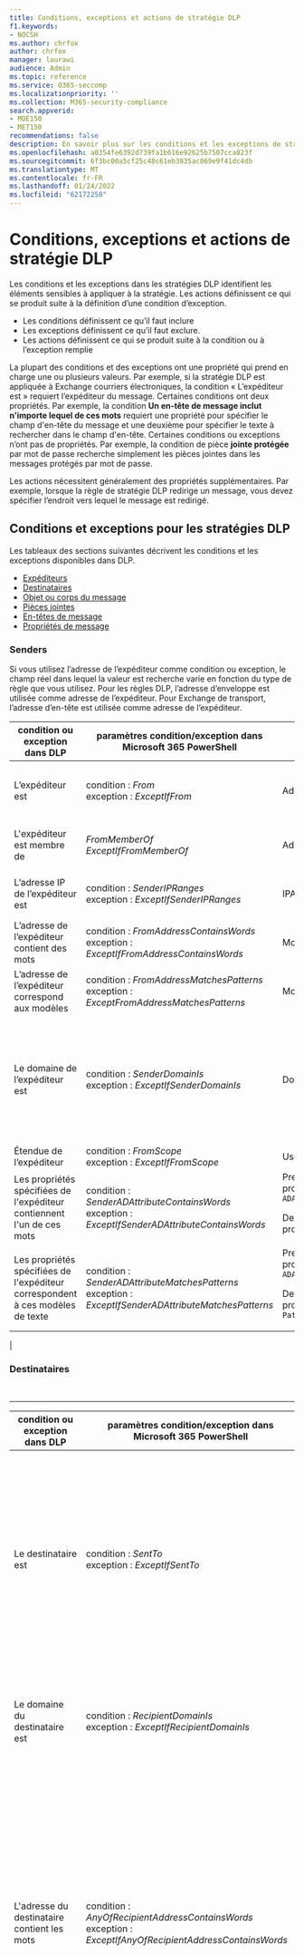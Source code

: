 ```yaml
---
title: Conditions, exceptions et actions de stratégie DLP
f1.keywords:
- NOCSH
ms.author: chrfox
author: chrfox
manager: laurawi
audience: Admin
ms.topic: reference
ms.service: O365-seccomp
ms.localizationpriority: ''
ms.collection: M365-security-compliance
search.appverid:
- MOE150
- MET150
recommendations: false
description: En savoir plus sur les conditions et les exceptions de stratégie dlp
ms.openlocfilehash: a0354fe6392d739fa1b616e92625b7507cca823f
ms.sourcegitcommit: 6f3bc00a5cf25c48c61eb3835ac069e9f41dc4db
ms.translationtype: MT
ms.contentlocale: fr-FR
ms.lasthandoff: 01/24/2022
ms.locfileid: "62172258"
---
```

# <a name="dlp-policy-conditions-exceptions-and-actions"></a>Conditions, exceptions et actions de stratégie DLP

Les conditions et les exceptions dans les stratégies DLP identifient les éléments sensibles à appliquer à la stratégie. Les actions définissent ce qui se produit suite à la définition d’une condition d’exception.

- Les conditions définissent ce qu’il faut inclure
- Les exceptions définissent ce qu’il faut exclure.
- Les actions définissent ce qui se produit suite à la condition ou à l’exception remplie

La plupart des conditions et des exceptions ont une propriété qui prend en charge une ou plusieurs valeurs. Par exemple, si la stratégie DLP est appliquée à  Exchange courriers électroniques, la condition « L’expéditeur est » requiert l’expéditeur du message. Certaines conditions ont deux propriétés. Par exemple, la condition **Un en-tête de message inclut n'importe lequel de ces mots** requiert une propriété pour spécifier le champ d'en-tête du message et une deuxième pour spécifier le texte à rechercher dans le champ d'en-tête. Certaines conditions ou exceptions n’ont pas de propriétés. Par exemple, la condition de pièce **jointe protégée** par mot de passe recherche simplement les pièces jointes dans les messages protégés par mot de passe.

Les actions nécessitent généralement des propriétés supplémentaires. Par exemple, lorsque la règle de stratégie DLP redirige un message, vous devez spécifier l’endroit vers lequel le message est redirigé.
<!-- Some actions have multiple properties that are available or required. For example, when the rule adds a header field to the message header, you need to specify both the name and value of the header. When the rule adds a disclaimer to messages, you need to specify the disclaimer text, but you can also specify where to insert the text, or what to do if the disclaimer can't be added to the message. Typically, you can configure multiple actions in a rule, but some actions are exclusive. For example, one rule can't reject and redirect the same message.-->

## <a name="conditions-and-exceptions-for-dlp-policies"></a>Conditions et exceptions pour les stratégies DLP

Les tableaux des sections suivantes décrivent les conditions et les exceptions disponibles dans DLP.

- [Expéditeurs](#senders)
- [Destinataires](#recipients)
- [Objet ou corps du message](#message-subject-or-body)
- [Pièces jointes](#attachments)
- [En-têtes de message](#message-headers)
- [Propriétés de message](#message-properties)

### <a name="senders"></a>Senders

Si vous utilisez l’adresse de l’expéditeur comme condition ou exception, le champ réel dans lequel la valeur est recherche varie en fonction du type de règle que vous utilisez. Pour les règles DLP, l’adresse d’enveloppe est utilisée comme adresse de l’expéditeur. Pour Exchange de transport, l’adresse d’en-tête est utilisée comme adresse de l’expéditeur.

<!--
> [!NOTE]
> Starting January 20, 2022, the default sender address location will be moved to the Header address along with the availability of the -SenderAddressLocation parameter to configure desired behavior at a DLP rule level.

![image](https://user-images.githubusercontent.com/53205984/145942298-6b435ba6-d146-44fe-a1c5-58babeaf8d7a.png)

At the tenant level, you can configure a sender address location to be used across all rules, unless overridden by a single rule. To revert tenant DLP policy configuration to evaluate the sender address from the Envelope across all rules, you can run the following command:

```PowerShell
Set-PolicyConfig –SenderAddressLocation Envelope
```

To configure the sender address location at a DLP rule level, the parameter is _SenderAddressLocation_. The available values are:

- **Header**: Only examine senders in the message headers (for example, the **From**, **Sender**, or **Reply-To** fields). This is the default value.

- **Envelope**: Only examine senders from the message envelope (the **MAIL FROM** value that was used in the SMTP transmission, which is typically stored in the **Return-Path** field).

- **Header or envelope** (`HeaderOrEnvelope`) Examine senders in the message header and the message envelope.
<br>
-->
|condition ou exception dans DLP|paramètres condition/exception dans Microsoft 365 PowerShell|type de propriété|description|
|---|---|---|---|
|L’expéditeur est|condition : *From* <br/> exception : *ExceptIfFrom*|Adresses|Messages envoyés par les boîtes aux lettres, les utilisateurs de messagerie, les contacts de messagerie ou les groupes Microsoft 365 spécifiés dans l’organisation.|
|L'expéditeur est membre de |_FromMemberOf_ <br/> _ExceptIfFromMemberOf_|Adresses|Messages envoyés par un membre du groupe de distribution, du groupe de sécurité à messagerie ou du groupe Microsoft 365 spécifié.|
|L’adresse IP de l’expéditeur est|condition : *SenderIPRanges*<br/> exception : *ExceptIfSenderIPRanges*|IPAddressRanges|Messages dans lesquels l'adresse IP de l'expéditeur correspond à l'adresse IP spécifiée ou figure dans la plage d'adresses IP spécifiée.|
|L’adresse de l’expéditeur contient des mots|condition : *FromAddressContainsWords* <br/> exception : *ExceptIfFromAddressContainsWords*|Mots|Messages contenant les mots spécifiés dans l'adresse de l'expéditeur.|
|L’adresse de l’expéditeur correspond aux modèles|condition : *FromAddressMatchesPatterns* <br/> exception : *ExceptFromAddressMatchesPatterns*|Modèles|Messages dans lesquels l'adresse de messagerie de l'expéditeur contient des modèles de texte qui correspondent aux expressions régulières spécifiées.|
|Le domaine de l’expéditeur est|condition : *SenderDomainIs* <br/> exception : *ExceptIfSenderDomainIs*|DomainName|Messages dans lesquels le domaine de l'adresse de messagerie de l'expéditeur correspond à la valeur spécifiée. Si vous devez rechercher des  domaines d’expéditeur qui contiennent le domaine spécifié (par exemple, n’importe quel sous-domaine d’un domaine), utilisez la condition « The **sender address matches**(*FromAddressMatchesPatterns*) et spécifiez le domaine à l’aide de la syntaxe : ' \. domain \. com$'.|
|Étendue de l’expéditeur|condition : *FromScope* <br/> exception : *ExceptIfFromScope*|UserScopeFrom|Messages envoyés par des expéditeurs internes ou externes.|
|Les propriétés spécifiées de l'expéditeur contiennent l'un de ces mots|condition : *SenderADAttributeContainsWords* <br/> exception : *ExceptIfSenderADAttributeContainsWords*|Première propriété : `ADAttribute` <p> Deuxième propriété : `Words`|Messages dans lesquels l'attribut Active Directory spécifié de l'expéditeur contient l'un des mots spécifiés.|
|Les propriétés spécifiées de l'expéditeur correspondent à ces modèles de texte|condition : *SenderADAttributeMatchesPatterns* <br/> exception : *ExceptIfSenderADAttributeMatchesPatterns*|Première propriété : `ADAttribute` <p> Deuxième propriété : `Patterns`|Messages dans lesquels l'attribut Active Directory spécifié de l'expéditeur contient des modèles de texte qui correspondent aux expressions régulières spécifiées.|
|

### <a name="recipients"></a>Destinataires

<br>

****

|condition ou exception dans DLP|paramètres condition/exception dans Microsoft 365 PowerShell|type de propriété|description|
|---|---|---|---|
|Le destinataire est|condition : *SentTo* <br/> exception : *ExceptIfSentTo*|Adresses|Messages dans lequel l’un des destinataires est la boîte aux lettres, l’utilisateur de messagerie ou le contact de messagerie spécifié dans l’organisation. Les destinataires peuvent se trouver dans les champs **À,** **Cc** ou **Cci** du message.|
|Le domaine du destinataire est|condition : *RecipientDomainIs* <br/> exception : *ExceptIfRecipientDomainIs*|DomainName|Messages dans lequel le domaine de l’adresse e-mail du destinataire correspond à la valeur spécifiée.|
|L'adresse du destinataire contient les mots|condition : *AnyOfRecipientAddressContainsWords* <br/> exception : *ExceptIfAnyOfRecipientAddressContainsWords*|Mots|Messages contenant les mots spécifiés dans l'adresse du destinataire. <br/>**Remarque** : cette condition ne tient pas compte des messages qui sont envoyés aux adresses proxy du destinataire. Elle correspond uniquement aux messages qui sont envoyés à l’adresse de messagerie principale du destinataire.|
|L’adresse du destinataire correspond aux modèles|condition : *AnyOfRecipientAddressMatchesPatterns* <br/> exception : *ExceptIfAnyOfRecipientAddressMatchesPatterns*|Modèles|Messages dans lesquels l'adresse de messagerie du destinataire contient des modèles de texte qui correspondent aux expressions régulières spécifiées. <br/> **Remarque** : cette condition ne tient pas compte des messages qui sont envoyés aux adresses proxy du destinataire. Elle correspond uniquement aux messages qui sont envoyés à l’adresse de messagerie principale du destinataire.|
|Envoyé au membre de|condition : *SentToMemberOf* <br/> exception : *ExceptIfSentToMemberOf*|Adresses|Messages contenant des destinataires membres du groupe de distribution spécifié, du groupe de sécurité à messagerie ou du groupe Microsoft 365 messagerie. Le groupe peut se trouver dans les champs **To**, **Cc** ou **Bcc** du message.|
|Les propriétés spécifiées de l'expéditeur contiennent l'un de ces mots |_RecipientADAttributeContainsWords_ <br/> _ExceptIfRecipientADAttributeContainsWords_|Première propriété : `ADAttribute` <p> Deuxième propriété : `Words`|Messages dans lesquels l'attribut Active Directory spécifié d'un destinataire contient certains mots spécifiés. <p> Notez que l'attribut **Country** requiert la valeur de code pays à deux lettres (par exemple, DE pour l'Allemagne).|
|Les propriétés spécifiées du destinataire correspondent à ces modèles de texte |_RecipientADAttributeMatchesPatterns_ <br/> _ExceptIfRecipientADAttributeMatchesPatterns_|Première propriété : `ADAttribute` <p> Deuxième propriété : `Patterns`|Messages dans lesquels l'attribut Active Directory spécifié d'un destinataire contient des modèles de texte qui correspondent à l'expression régulière spécifiée.|
|

### <a name="message-subject-or-body"></a>Objet ou corps du message

<br>

****

|condition ou exception dans DLP|paramètres condition/exception dans Microsoft 365 PowerShell|type de propriété|description|
|---|---|---|---|
|L’objet contient des mots ou des expressions|condition : *SubjectContainsWords* <br/> exception : *ExceptIf SubjectContainsWords*|Mots|Messages dans lesquels le champ Subject contient les mots spécifiés.|
|L’objet correspond aux modèles|condition : *SubjectMatchesPatterns* <br/> exception : *ExceptIf SubjectMatchesPatterns*|Modèles|Messages dans lequel le champ Objet contient des modèles de texte qui correspondent aux expressions régulières spécifiées.|
|Le contenu contient|condition : *ContentContainsSensitiveInformation* <br/> exception *ExceptIfContentContainsSensitiveInformation*|SensitiveInformationTypes|Messages ou documents qui contiennent des informations sensibles telles que définies par les stratégies de protection contre la perte de données (DLP).|
|Modèle de correspondances objet ou corps|condition : *SubjectOrBodyMatchesPatterns* <br/> exception : *ExceptIfSubjectOrBodyMatchesPatterns*|Modèles|Messages dans lequel le champ d’objet ou le corps du message contient des modèles de texte qui correspondent aux expressions régulières spécifiées.|
|L’objet ou le corps contient des mots|condition : *SubjectOrBodyContainsWords* <br/> exception : *ExceptIfSubjectOrBodyContainsWords*|Mots|Messages qui ont les mots spécifiés dans le champ d’objet ou le corps du message|
|

### <a name="attachments"></a>Pièces jointes

<br>

****

|condition ou exception dans DLP|paramètres condition/exception dans Microsoft 365 PowerShell|type de propriété|description|
|---|---|---|---|
|La pièce jointe est protégée par mot de passe|condition : *DocumentIsPasswordProtected* <br/> exception : *ExceptIfDocumentIsPasswordProtected*|none|Messages dans lesquels une pièce jointe est protégée par mot de passe (et ne peut donc pas être analysée). La détection de mot de passe fonctionne uniquement Office documents, .zip fichiers et fichiers .7z.|
|L’extension de fichier de la pièce jointe est|condition : *ContentExtensionMatchesWords* <br/> exception : *ExceptIfContentExtensionMatchesWords*|Mots|Messages dans lesquels l'extension de fichier de la pièce jointe correspond à l'un des mots spécifiés.|
|Le contenu d’une pièce jointe n’a pas pu être analysé|condition : *DocumentIsUnsupported* <br/>exception : *ExceptIf DocumentIsUnsupported*|s/o|Messages dans lequel une pièce jointe n’est pas reconnue en Exchange Online.|
|Le contenu d’une pièce jointe n’a pas terminé l’analyse|condition : *ProcessingLimitExceeded* <br/> exception : *ExceptIfProcessingLimitExceeded*|s/o|Messages pour lesquels le moteur de règles n'a pas pu terminer l'analyse des pièces jointes. Vous pouvez utiliser cette condition pour créer des règles qui fonctionnent conjointement pour identifier et traiter les messages dont le contenu n'a pas pu être entièrement analysé.|
|Le nom du document contient des mots|condition : *DocumentNameMatchesWords* <br/> exception : *ExceptIfDocumentNameMatchesWords*|Mots|Messages dans lequel le nom de fichier d’une pièce jointe correspond à l’un des mots spécifiés.|
|Le nom du document correspond aux modèles|condition : *DocumentNameMatchesPatterns* <br/> exception : *ExceptIfDocumentNameMatchesPatterns*|Modèles|Messages dans lesquels le nom de fichier d'une pièce jointe contient des modèles de texte qui correspondent aux expressions régulières spécifiées.|
|La propriété du document est|condition : *ContentPropertyContainsWords* <br/> exception : *ExceptIfContentPropertyContainsWords*|Mots|Messages ou documents dans lequel l’extension de fichier d’une pièce jointe correspond à l’un des mots spécifiés.|
|La taille du document est égale ou supérieure à|condition : *DocumentSizeOver* <br/> exception : *ExceptIfDocumentSizeOver*|Size|Messages dans lesquels toutes les pièces jointes sont supérieures ou égales à la valeur spécifiée.|
|Un contenu de pièce jointe, quel qu’il soit, comprend l’un de ces mots|condition : *DocumentContainsWords* <br/> exception : *ExceptIfDocumentContainsWords*|`Words`|Messages dans lesquels une pièce jointe contient les mots spécifiés.|
|Le contenu des pièces jointes correspond à ces modèles de texte|condition : *DocumentMatchesPatterns* <br/> exception : *ExceptIfDocumentMatchesPatterns*|`Patterns`|Messages dans lesquels une pièce jointe contient des modèles de texte qui correspondent aux expressions régulières spécifiées.|
|

### <a name="message-headers"></a>En-têtes de message

<br>

****

|condition ou exception dans DLP|paramètres condition/exception dans Microsoft 365 PowerShell|type de propriété|description|
|---|---|---|---|
|L’en-tête contient des mots ou des expressions|condition : *HeaderContainsWords* <br/> exception : *ExceptIfHeaderContainsWords*|Hash Table|Les messages qui contiennent le champ d’en-tête spécifié et la valeur de ce champ d’en-tête contiennent les mots spécifiés.|
|L’en-tête correspond aux modèles|condition : *HeaderMatchesPatterns* <br/> exception : *ExceptIfHeaderMatchesPatterns*|Hash Table|Les messages qui contiennent le champ d’en-tête spécifié et la valeur de ce champ d’en-tête contiennent les expressions régulières spécifiées.|

### <a name="message-properties"></a>Propriétés de message

<br>

****

|condition ou exception dans DLP|paramètres condition/exception dans Microsoft 365 PowerShell|type de propriété|description|
|---|---|---|---|
|Avec importance|condition : *WithImportance* <br/> exception : *ExceptIfWithImportance*|Importance|Messages marqués avec le niveau d’importance spécifié.|
|Le jeu de caractères de contenu contient des mots|condition : *ContentCharacterSetContainsWords* <br/> *ExceptIfContentCharacterSetContainsWords*|CharacterSets|Messages qui contiennent l'un des noms de jeux de caractères spécifiés.|
|A remplacement de l’expéditeur|condition : *HasSenderOverride* <br/> exception : *ExceptIfHasSenderOverride*|s/o|Messages dans lesquels l'expéditeur a choisi de remplacer une stratégie de protection contre la perte de données (DLP). Pour plus d’informations sur les stratégies DLP, voir [En savoir plus sur la protection contre la perte de données](./dlp-learn-about-dlp.md)|
|Correspondances de type de message|condition : *MessageTypeMatches* <br/> exception : *ExceptIfMessageTypeMatches*|MessageType|Messages du type spécifié.|
|La taille du message est supérieure ou égale à|condition : *MessageSizeOver* <br/> exception : *ExceptIfMessageSizeOver*|`Size`|Messages dans lesquels la taille totale (message plus pièces jointes) est supérieure ou égale à la valeur spécifiée. **Remarque**: Les limites de taille des messages dans les boîtes aux lettres sont évaluées avant les règles de flux de messagerie. Si un message est trop volumineux pour une boîte aux lettres, il est refusé avant qu'une règle avec cette condition puisse agir sur le message.|
|

## <a name="actions-for-dlp-policies"></a>Actions pour les stratégies DLP

Ce tableau décrit les actions disponibles dans DLP.

<br>

****

|action dans DLP|paramètres d’action Microsoft 365 PowerShell|type de propriété|description|
|---|---|---|---|
|Définir l’en-tête|SetHeader|Première propriété : *nom de l’en-tête* </br> Deuxième propriété : *valeur d’en-tête*|Le paramètre SetHeader spécifie une action pour la règle DLP qui ajoute ou modifie un champ d’en-tête et une valeur dans l’en-tête du message. Ce paramètre utilise la syntaxe « HeaderName:HeaderValue ». Vous pouvez spécifier plusieurs paires nom/valeur d’en-tête séparées par des virgules|
|Supprimer l’en-tête|RemoveHeader|Première propriété : *MessageHeaderField*</br> Deuxième propriété : *String*|Le paramètre RemoveHeader spécifie une action pour la règle DLP qui supprime un champ d’en-tête de l’en-tête du message. Ce paramètre utilise la syntaxe « HeaderName » ou « HeaderName:HeaderValue ». Vous pouvez spécifier plusieurs noms d’en-tête ou paires nom/valeur d’en-tête séparés par des virgules|
|Rediriger le message vers des utilisateurs spécifiques|*RedirectMessageTo*|Adresses|Redirige le message vers les destinataires spécifiés. Le message n'est pas remis aux destinataires d'origine et aucune notification n'est envoyée à l'expéditeur ou aux destinataires d'origine.|
|Transmettre le message pour approbation au responsable de l’expéditeur|Modéré|Première propriété : *ModerateMessageByManager*</br> Deuxième propriété : *Boolean*|Le paramètre Moderate spécifie une action pour la règle DLP qui envoie le message électronique à un modérateur. Ce paramètre utilise la syntaxe : @{ModerateMessageByManager = <$true \| $false>;|
|Transmettre le message pour approbation à des approuveurs spécifiques|Modéré|Première propriété : *ModerateMessageByUser*</br>Deuxième propriété : *Addresses*|Le paramètre Moderate spécifie une action pour la règle DLP qui envoie le message électronique à un modérateur. Ce paramètre utilise la syntaxe : @{ ModerateMessageByUser = @(« emailaddress1 »,"emailaddress2 »,..."emailaddressN »)}|
|Ajouter un destinataire|AddRecipients|Première propriété : *Field*</br>Deuxième propriété : *Addresses*|Ajoute un ou plusieurs destinataires au champ À/Cc/Cci du message. Ce paramètre utilise la syntaxe : @{<AddToRecipients \| CopyTo \| BlindCopyTo> = « emailaddress"}|
|Ajouter le responsable de l’expéditeur en tant que destinataire|AddRecipients|Première propriété : *AddedManagerAction*</br>Deuxième propriété : *Field*|Ajoute le responsable de l’expéditeur au message en tant que type de destinataire spécifié (To, Cc, Bcc) ou redirige vers le responsable de l’expéditeur sans notification à l’expéditeur ou au destinataire. Cette action fonctionne uniquement si l'attribut Manager de l'expéditeur est défini dans Active Directory. Ce paramètre utilise la syntaxe : @{AddManagerAsRecipientType = « <To \| Cc \| Bcc>"}|
Prédépender l’objet|PrependSubject|Chaîne|Ajoute le texte spécifié au début du champ Subject du message. Envisagez d'utiliser un espace ou un signe deux-points (:) comme dernier caractère du texte spécifié pour le différencier du texte de l'objet d'origine.  </br>Pour empêcher l’ajout de la même chaîne aux messages qui contiennent déjà le texte dans l’objet (par exemple, les réponses), ajoutez l’exception « L’objet contient des mots » (ExceptIfSubjectContainsWords) à la règle.|
|Appliquer une clause d’exclusion de responsabilité HTML|ApplyHtmlDisclaimer|Première propriété : *Text*</br>Deuxième propriété : *Location*</br>Troisième propriété : *action de retour*|Applique la clause d’exclusion de responsabilité HTML spécifiée à l’emplacement requis du message.</br>Ce paramètre utilise la syntaxe : @{ Text = " ; Location = <Append \| Prepend>; FallbackAction = <Wrap \| Ignore \| Reject> }|
|Supprimer la chiffrement de messages Office 365 et la protection des droits|RemoveRMSTemplate|s/o|Supprime le chiffrement Office 365 appliqué à un e-mail|
|Remettre le message en quarantaine hébergé |_Quarantine_|s/o| Cette action est actuellement en **prévisualisation publique.** Au cours de cette phase, les e-mails mis en quarantaine par les stratégies DLP afficheront le type de stratégie ExchangeTransportRule.</br> Met le message en quarantaine dans EOP. Pour plus d’informations, voir [Messages électroniques mis en quarantaine dans EOP.](/microsoft-365/security/office-365-security/quarantine-email-messages)|
|

<!--|Modify Subject|ModifySubject|PswsHashTable | Remove text from the subject line that matches a specific pattern and replace it with different text. See the example below. You can: </br>- **Replace** all matches in the subject with the replacement text </br>- **Append** to remove all matches in the subject and inserts the replacement text at the end of the subject. </br>- **Prepend** to remove all matches and inserts the replacement text at the beginning of the subject. See ModifySubject parameter in, /powershell/module/exchange/new-dlpcompliancerule|-->

